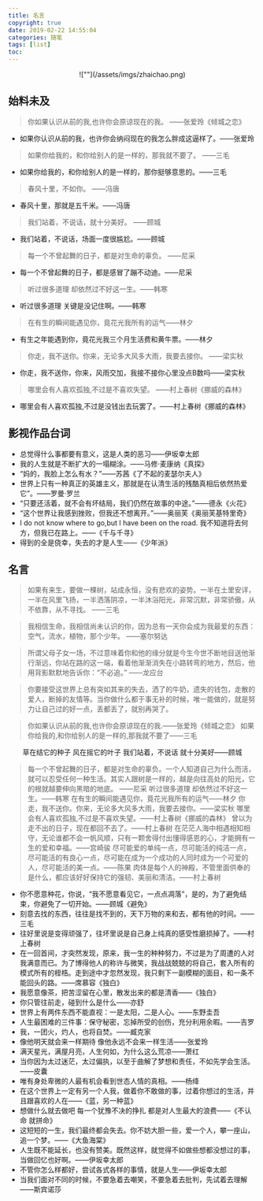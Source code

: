 ```yaml
---
title: 名言
copyright: true
date: 2019-02-22 14:55:04
categories: 随笔
tags: [list]
toc:
---
```


<center>![""](/assets/imgs/zhaichao.png)</center> 
<!--more-->

## 始料未及
> 你如果认识从前的我,也许你会原谅现在的我。                              ——张爱玲《倾城之恋》
* 如果你认识从前的我，也许你会纳闷现在的我怎么胖成这逼样了。——张爱玲

> 如果你给我的，和你给别人的是一样的，那我就不要了。   ——三毛
* 如果你给我的，和你给别人的是一样的，那你挺够意思的。——三毛

> 春风十里，不如你。         ——冯唐
* 春风十里，那就是五千米。——冯唐
> 我们站着，不说话，就十分美好。      ——顾城
* 我们站着，不说话，场面一度很尴尬。——顾城

> 每一个不曾起舞的日子，都是对生命的辜负。  ——尼采
* 每一个不曾起舞的日子，都是感冒了蹦不动迪。——尼采

> 听过很多道理 却依然过不好这一生。——韩寒
* 听过很多道理 关键是没记住啊。——韩寒

> 在有生的瞬间能遇见你，竟花光我所有的运气——林夕
* 有生之年能遇到你，竟花光我三个月生活费和黄牛票。——林夕

> 你走，我不送你。你来，无论多大风多大雨，我要去接你。     ——梁实秋
* 你走，我不送你，你来，风雨交加，我接不接你心里没点B数吗——梁实秋

> 哪里会有人喜欢孤独,不过是不喜欢失望。       ——村上春树《挪威的森林》
*  哪里会有人喜欢孤独,不过是没钱出去玩罢了。——村上春树《挪威的森林》

## 影视作品台词
* 总觉得什么事都要有意义，这是人类的恶习——伊坂幸太郎
* 我的人生就是不断扩大的一塌糊涂。——马修·麦康纳《真探》
* “妈的，我脸上怎么有水？”——苏茜《了不起的麦瑟尔夫人》
* 世界上只有一种真正的英雄主义，那就是在认清生活的残酷真相后依然热爱它”。——罗曼·罗兰
* “只要还活着，就不会有坏结局，我们仍然在故事的中途。”——德永《火花》
* “这个世界让我感到挫败，但我还不想离开。”——奥丽芙《奥丽芙基特里奇》
* I do not know where to go,but I have been on the road. 我不知道将去何方，但我已在路上。——《千与千寻》
* 得到的全是侥幸，失去的才是人生——《少年派》

## 名言
> 如果有来生，要做一棵树，站成永恒，没有悲欢的姿势。一半在土里安详，一半在风里飞扬，一半洒落阴凉，一半沐浴阳光，非常沉默，非常骄傲，从不依靠，从不寻找。     ——三毛

> 我相信生命，我相信尚未认识的你，因为总有一天你会成为我最爱的东西：空气，流水，植物，那个少年。     ——塞尔努达

> 所谓父母子女一场，不过意味着你和他的缘分就是今生今世不断地目送他渐行渐远，你站在路的这一端，看着他渐渐消失在小路转弯的地方，然后，他用背影默默地告诉你：“不必追。”        ——龙应台

> 你要接受这世界上总有突如其来的失去，洒了的牛奶，遗失的钱包，走散的爱人，断掉的友情等。当你做什么都于事无补的时候，唯一能做的，就是努力让自己过的好一点，丢都丢了，就别再哭了。

> 你如果认识从前的我,也许你会原谅现在的我.——张爱玲《倾城之恋》
> 如果你给我的,和你给别人的是一样的,那我就不要了——三毛
<center>
草在结它的种子
风在摇它的叶子
我们站着，不说话
就十分美好——顾城
</center>

> 每一个不曾起舞的日子，都是对生命的辜负。一个人知道自己为什么而活，就可以忍受任何一种生活。其实人跟树是一样的，越是向往高处的阳光，它的根就越要伸向黑暗的地底。 ——尼采
> 听过很多道理 却依然过不好这一生。——韩寒
> 在有生的瞬间能遇见你，竟花光我所有的运气——林夕
> 你走，我不送你。你来，无论多大风多大雨，我要去接你。——梁实秋
> 哪里会有人喜欢孤独,不过是不喜欢失望。——村上春树《挪威的森林》
> 曾以为走不出的日子，现在都回不去了。——村上春树
> 在茫茫人海中相遇相知相守，无论谁都不会一帆风顺，只有一颗舍得付出懂得感恩的心，才能拥有一生的爱和幸福。——宫崎骏
> 尽可能爱的单纯一点，尽可能活的纯洁一点，尽可能活的有良心一点，尽可能在成为一个成功的人同时成为一个可爱的人，尽可能活的美一点。——陈果
> 肉体是每个人的神殿，不管里面供奉的是什么，都应该好好保持它的强韧、美丽和清洁。——村上春树

* 你不愿意种花，你说，“我不愿意看见它，一点点凋落”，是的，为了避免结束，你避免了一切开始。——顾城《避免》
* 刻意去找的东西，往往是找不到的，天下万物的来和去，都有他的时间。——三毛
* 往好里说是变得顽强了，往坏里说是自己身上纯真的感受性磨损掉了。——村上春树
* 在一回首间，才突然发现，原来，我一生的种种努力，不过是为了周遭的人对我满意而已。为了博得他人的称许与微笑，我战战兢兢的将自己，套入所有的模式所有的桎梏。走到途中才忽然发现，我只剩下一副模糊的面目，和一条不能回头的路。——席慕容《独白》
* 我愿意像茶，把苦涩留在心里，散发出来的都是清香——《独白》
* 你只管往前走，碰到什么是什么——亦舒
* 世界上有两件东西不能直视：一是太阳，二是人心。——东野圭吾
* 人生最困难的三件事：保守秘密，忘掉所受的创伤，充分利用余暇。——吉罗
* 我，一团火，灼人，也将自焚。——臧克家
* 像他明天就会来一样期待 像他永远不会来一样生活——张爱玲
* 满天星光，满屋月亮，人生何如，为什么这么荒凉——萧红
* 当你因为太过迷茫，太过偏执，以至于曲解了梦想和责任，不如先学会生活。——皮囊
* 唯有身处卑微的人最有机会看到世态人情的真相。——杨绛
* 在这个世界上一定有另一个人我，做着你不敢做的事，过着你想过的生活，并且跟喜欢的人在——《蓝，另一种蓝》
* 想做什么就去做吧 每一个犹豫不决的挣扎 都是对人生最大的浪费——《不认命 就拼命》
* 这短短的一生，我们最终都会失去。你不妨大胆一些，爱一个人，攀一座山，追一个梦。——《大鱼海棠》
* 人生既不能延长，也没有赞美。既然这样，就觉得不如做些想都没想过的事，当做回忆也好啊。——伊坂幸太郎
* 不管你怎么样都好，尝试各式各样的事情，就是人生——伊坂幸太郎
* 当我们面对不同的时候，不要急着去嘲笑，不要急着去批判，先试着去理解——斯宾诺莎
